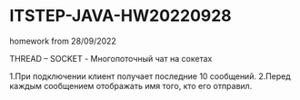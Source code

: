 # ITSTEP-JAVA-HW20220928
homework from 28/09/2022


THREAD – SOCKET - Многопоточный чат на сокетах

1.При подключении клиент получает последние 10 сообщений.
2.Перед каждым сообщением отображать имя того, кто его отправил.
